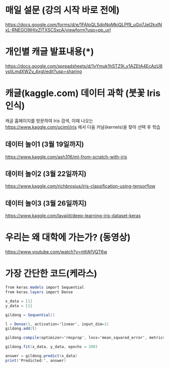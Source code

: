 # 매일 설문 (강의 시작 바로 전에)
https://docs.google.com/forms/d/e/1FAIpQLSdpNqMkiQLPf9_uGq7Jel2kxINxL-RNEGO9lHIxZlTXSCSxcA/viewform?usp=pp_url

# 개인별 캐글 발표내용(*)
https://docs.google.com/spreadsheets/d/1vYmuk1hSTZ9j_y1AZEtA4EcAzU6ysljLmdXWZv_4xgI/edit?usp=sharing

# 캐글(kaggle.com) 데이터 과학 (붓꽃 Iris 인식)

캐글 홈페이지를 방문하여 Iris 검색, 이때 나오는 https://www.kaggle.com/uciml/iris 에서 다음 커널(kernels)을 찾아 선택 후 학습

## 데이터 놀이1 (3월 19일까지)
https://www.kaggle.com/ash316/ml-from-scratch-with-iris 

## 데이터 놀이2 (3월 22일까지)
https://www.kaggle.com/richbrosius/iris-classification-using-tensorflow

## 데이터 놀이3 (3월 26일까지)
https://www.kaggle.com/lavajiit/deep-learning-iris-dataset-keras

# 우리는 왜 대학에 가는가? (동영상)
https://www.youtube.com/watch?v=nttlAfVQT6w


# 가장 간단한 코드(케라스)
```csharp
from keras.models import Sequential
from keras.layers import Dense

x_data = [1]
y_data = [1]

gildong = Sequential()

l = Dense(1, activation='linear', input_dim=1)
gildong.add(l)

gildong.compile(optimizer='rmsprop', loss='mean_squared_error', metrics=['accuracy'])

gildong.fit(x_data, y_data, epochs = 200)

answer = gildong.predict(x_data)
print('Predicted:', answer)
```

